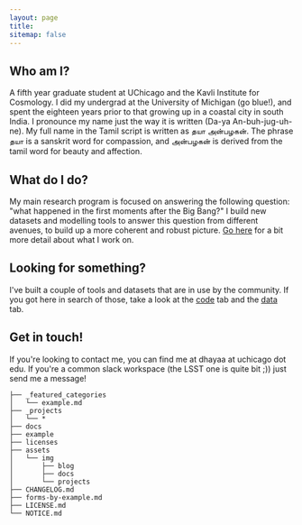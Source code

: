 ```yaml
---
layout: page
title: 
sitemap: false
---
```



## Who am I?
A fifth year graduate student at UChicago and the Kavli Institute for Cosmology. I did my undergrad at the University of Michigan (go blue!), and spent the eighteen years prior to that growing up in a coastal city in south India. I pronounce my name just the way it is written (Da-ya An-buh-jug-uh-ne). My full name in the Tamil script is written as தயா அன்பழகன். The phrase தயா is a sanskrit word for compassion, 
and அன்பழகன் is derived from the tamil word for beauty and affection.


## What do I do?

My main research program is focused on answering the following question: "what happened in the first moments after the Big Bang?" I build new datasets and modelling tools to answer this question from different avenues, to build up a more coherent and robust picture. [Go here](/research.md) for a bit more detail about what I work on.


## Looking for something?

I've built a couple of tools and datasets that are in use by the community. If you got here in search of those, take a look at the [code](/code.md) tab and the [data](/data.md) tab.


## Get in touch!

If you're looking to contact me, you can find me at dhayaa at uchicago dot edu. If you're a common slack workspace (the LSST one is quite bit ;)) just send me a message!

~~~
├── _featured_categories
│   └── example.md
├── _projects
│   └── *
├── docs
├── example
├── licenses
├── assets
│   └── img
│       ├── blog
│       ├── docs
│       └── projects
├── CHANGELOG.md
├── forms-by-example.md
├── LICENSE.md
└── NOTICE.md
~~~

[documentation]: docs/README.md
[install]: docs/install.md
[upgrade]: docs/upgrade.md
[config]: docs/config.md
